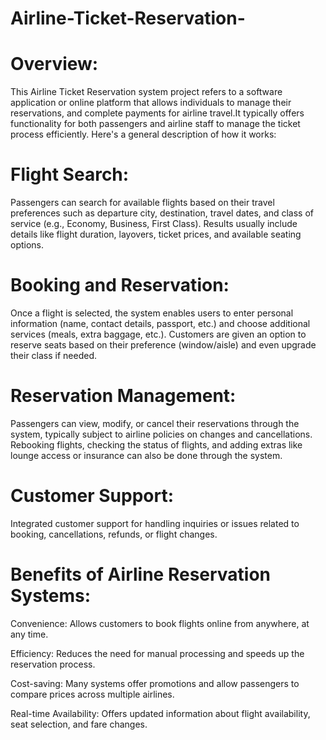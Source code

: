 # Airline-Ticket-Reservation-


# Overview:

This Airline Ticket Reservation system project refers to a software application or online platform that allows individuals to manage their reservations, and complete payments for airline travel.It typically offers functionality for both passengers and airline staff to manage the ticket process efficiently. Here's a general description of how it works:

# Flight Search:

Passengers can search for available flights based on their travel preferences such as departure city, destination, travel dates, and class of service (e.g., Economy, Business, First Class).
Results usually include details like flight duration, layovers, ticket prices, and available seating options.


# Booking and Reservation:

Once a flight is selected, the system enables users to enter personal information (name, contact details, passport, etc.) and choose additional services (meals, extra baggage, etc.).
Customers are given an option to reserve seats based on their preference (window/aisle) and even upgrade their class if needed.

# Reservation Management:

Passengers can view, modify, or cancel their reservations through the system, typically subject to airline policies on changes and cancellations.
Rebooking flights, checking the status of flights, and adding extras like lounge access or insurance can also be done through the system.


# Customer Support:

Integrated customer support for handling inquiries or issues related to booking, cancellations, refunds, or flight changes.






# Benefits of Airline Reservation Systems:

Convenience: Allows customers to book flights online from anywhere, at any time.

Efficiency: Reduces the need for manual processing and speeds up the reservation process.

Cost-saving: Many systems offer promotions and allow passengers to compare prices across multiple airlines.

Real-time Availability: Offers updated information about flight availability, seat selection, and fare changes.
